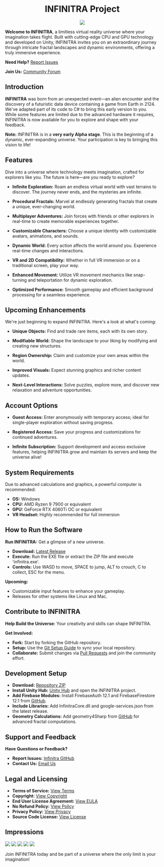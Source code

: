 <center>

<h1>INFINITRA Project</h1>

<img src="images/infinitra-logo01-small.png" />

</center>

**Welcome to INFINITRA**, a limitless virtual reality universe where your imagination takes flight. Built with cutting-edge CPU and GPU technology and developed on Unity, INFINITRA invites you on an extraordinary journey through intricate fractal landscapes and dynamic environments, offering a truly immersive experience.

**Need Help?** [Report Issues](https://github.com/richardbogad/INFINITRA/issues)

**Join Us:** [Community Forum](https://github.com/richardbogad/infinitra/discussions)

Introduction
------------

**INFINITRA** was born from an unexpected event—an alien encounter and the discovery of a futuristic data device containing a game from Earth in 2124. We've adapted part of its code to C# to bring this early version to you. While some features are limited due to the advanced hardware it requires, INFINITRA is now available for you to explore and shape with your feedback.

**Note:** INFINITRA is in a **very early Alpha stage**. This is the beginning of a dynamic, ever-expanding universe. Your participation is key to bringing this vision to life!

Features
--------

Dive into a universe where technology meets imagination, crafted for explorers like you. The future is here—are you ready to explore?

- **Infinite Exploration:** Roam an endless virtual world with vast terrains to discover. The journey never ends, and the mysteries are infinite.

- **Procedural Fractals:** Marvel at endlessly generating fractals that create a unique, ever-changing world.

- **Multiplayer Adventures:** Join forces with friends or other explorers in real-time to create memorable experiences together.

- **Customizable Characters:** Choose a unique identity with customizable avatars, animations, and sounds.

- **Dynamic World:** Every action affects the world around you. Experience real-time changes and interactions.

- **VR and 2D Compatibility:** Whether in full VR immersion or on a traditional screen, play your way.

- **Enhanced Movement:** Utilize VR movement mechanics like snap-turning and teleportation for dynamic exploration.

- **Optimized Performance:** Smooth gameplay and efficient background processing for a seamless experience.

Upcoming Enhancements
---------------------

We're just beginning to expand INFINITRA. Here's a look at what's coming:

- **Unique Objects:** Find and trade rare items, each with its own story.

- **Modifiable World:** Shape the landscape to your liking by modifying and creating new structures.

- **Region Ownership:** Claim and customize your own areas within the world.

- **Improved Visuals:** Expect stunning graphics and richer content updates.

- **Next-Level Interactions:** Solve puzzles, explore more, and discover new relaxation and adventure opportunities.

Account Options
---------------

- **Guest Access:** Enter anonymously with temporary access; ideal for single-player exploration without saving progress.

- **Registered Access:** Save your progress and customizations for continued adventures.

- **Infinite Subscription:** Support development and access exclusive features, helping INFINITRA grow and maintain its servers and keep the universe alive!

System Requirements
-------------------

Due to advanced calculations and graphics, a powerful computer is recommended:

- **OS:** Windows
- **CPU:** AMD Ryzen 9 7900 or equivalent
- **GPU:** GeForce RTX 4060Ti OC or equivalent
- **VR Headset:** Highly recommended for full immersion

How to Run the Software
-----------------------
**Run INFINITRA:** Get a glimpse of a new universe.

- **Download:** [Latest Release](https://github.com/richardbogad/infinitra/releases/)
- **Execute:** Run the EXE file or extract the ZIP file and execute 'infinitra.exe'.
- **Controls:** Use WASD to move, SPACE to jump, ALT to crouch, C to collect, ESC for the menu.

**Upcoming:** 
- Customizable input features to enhance your gameplay.
- Releases for other systems like Linux and Mac.

Contribute to INFINITRA
-----------------------

**Help Build the Universe:** Your creativity and skills can shape INFINITRA.

**Get Involved:**
- **Fork:** Start by forking the GitHub repository.
- **Setup:** Use the [Git Setup Guide](https://help.github.com/articles/set-up-git) to sync your local repository.
- **Collaborate:** Submit changes via [Pull Requests](https://help.github.com/articles/using-pull-requests) and join the community effort.

Development Setup
-----------------

- **Download:** [Repository ZIP](https://github.com/richardbogad/INFINITRA/archive/master.zip)
- **Install Unity Hub:** [Unity Hub](https://unity.com/download) and open the INFINITRA project.
- **Add Firebase Modules:** Install FirebaseAuth 12.1 and FirebaseFirestore 12.1 from [GitHub](https://github.com/firebase/firebase-unity-sdk/releases).
- **Include Libraries:** Add InfinitraCore.dll and google-services.json from the latest release.
- **Geometry Calculations:** Add geometry4Sharp from [GitHub](https://github.com/NewWheelTech/geometry4Sharp) for advanced fractal computations.

Support and Feedback
--------------------
**Have Questions or Feedback?**
- **Report Issues:** [Infinitra GitHub](https://github.com/richardbogad/INFINITRA/issues)
- **Contact Us:** [Email Us](mailto:infinitra.world@gmail.com)

Legal and Licensing
-------------------
- **Terms of Service:** [View Terms](TERMS.md)
- **Copyright:** [View Copyright](COPYRIGHT.md)
- **End User License Agreement:** [View EULA](EULA.md)
- **No Refund Policy:** [View Policy](NOREFUND.md)
- **Privacy Policy:** [View Privacy](PRIVACY.md)
- **Source Code License:** [View License](LICENSE.txt)

Impressions
-----------
<img src="images/inworld1.jpg" />
<img src="images/inworld2.jpg" />
<img src="images/inworld3.jpg" />
<img src="images/inworld4.jpg" />
<img src="images/iso1.jpg" />

Join INFINITRA today and be part of a universe where the only limit is your imagination!
